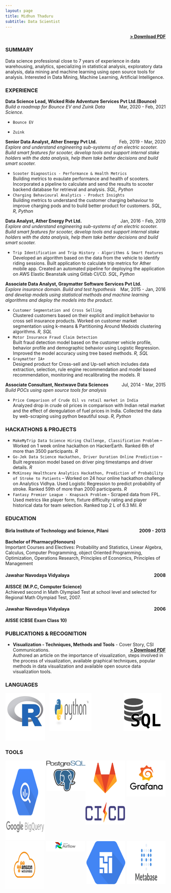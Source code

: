 ```yaml
---
layout: page
title: Midhun Thaduru
subtitle: Data Scientist
---
```


<span style="float: right; "><a href="{{ '/assets/resume.pdf' | prepend: site.baseurl }}"><strong>> Download PDF</strong></a> </span>
<br>

### SUMMARY
Data science professional close to 7 years of experience in data warehousing, analytics, specializing in statistical analysis, exploratory data analysis, data mining and machine learning using open source tools for analysis. Interested in Data Mining, Machine Learning, Artificial Intelligence.  

### EXPERIENCE
**Data Science Lead, Wicked Ride Adventure Services Pvt Ltd.(Bounce)** <span style="float: right; ">Mar, 2020 - Feb, 2021</span>  
_Build a roadmap for Bounce EV and Zuink Data Science._
* ```Bounce EV```

* ```Zuink```

**Senior Data Analyst, Ather Energy Pvt Ltd.** <span style="float: right; ">Feb, 2019 - Mar, 2020</span>  
_Explore and understand engineering sub-systems of an electric scooter. Build smart features for scooter, develop tools and support internal stake holders with the data analysis, help them take better decisions and build smart scooter._  
* ```Scooter Diagnostics - Performance & Health Metrics```  
Building metrics to evaulate performance and health of scooters. Incorporated a pipeline to calculate and send the results to scooter backend database for retrieval and analysis. _SQL, Python_   
* ```Charging Behavioural Analytics - Product Insights```  
Building metrics to understand the customer charging behaviour to improve charging pods and to build better product for customers.  _SQL, R, Python_   


**Data Analyst, Ather Energy Pvt Ltd.** <span style="float: right; ">Jan, 2016 - Feb, 2019</span>  
_Explore and understand engineering sub-systems of an electric scooter. Build smart features for scooter, develop tools and support internal stake holders with the data analysis, help them take better decisions and build smart scooter._  
* ```Trip Identification and Trip History - Algorithms & Smart Features```  
Developed an algorithm based on the data from the vehicle to identify riding sessions. Built application to calculate trip metrics for Ather mobile app. Created an automated pipeline for deploying the application on AWS Elastic Beanstalk using Gitlab CI/CD. _SQL, Python_  


**Associate Data Analyst, Graymatter Software Services Pvt Ltd.** <span style="float: right; ">Mar, 2015 - Jan, 2016</span>  
_Explore insurance domain. Build and test hypothesis and develop models using statistical methods and
machine learning algorithms and deploy the models into the product._  
* ```Customer Segmentation and Cross Selling```  
Clustered customers based on their explicit and implicit behavior to cross sell insurance products. Worked on customer market segmentation using k-means & Partitioning Around Medoids clustering algorithms. _R, SQL_
* ```Motor Insurance Fraud Claim Detection```  
Built fraud detection model based on the customer vehicle profile, behavior profile and demographic behavior using Logistic Regression. Improved the model accuracy using tree based methods. _R, SQL_
* ```Graymatter IA+```  
Designed product for Cross-sell and Up-sell which includes data extraction, selection, rule engine recommendation and model based recommendation, monitoring and recalibrating the models. R


**Associate Consultant, Nextwave Data Sciences** <span style="float: right; ">Jul, 2014 - Mar, 2015</span>  
_Build POCs using open source tools for analysis_  
* ```Price Comparison of Crude Oil vs retail market in India```  
Analyzed drop in crude oil prices in comparison with Indian retail market and the effect of deregulation of fuel prices in India. Collected the data by web-scraping using python beautiful soup. _R, Python_


### HACKATHONS & PROJECTS

* ```MakeMyTrip Data Science Hiring Challenge, Classification Problem``` – Worked on 1 week online hackathon on HackerEarth. Ranked 6th of more than 3500 participants. _R_
* ```Go-Jek Data Science Hackathon, Driver Duration Online Prediction``` – Built regression model based on driver ping timestamps and driver details. _R_
* ```McKinsey Healthcare Analytics Hackathon, Prediction of Probability of Stroke to Patients``` – Worked on 24 hour online hackathon challenge on Analytics Vidhya. Used Logistic Regression to predict probability of stroke. Ranked 59th of more than 2000 participants. _R_
* ```Fantasy Premier League - Knapsack Problem``` - Scraped data from FPL. Used metrics like player form, fixture difficulty rating and player historical data for team selection. Ranked top 2 L of 6.3 Mil. _R_


### EDUCATION

#### Birla Institute of Technology and Science, Pilani <span style="float: right; ">2009 - 2013</span>  
**Bachelor of Pharmacy(Honours)**  
Important Courses and Electives: Probability and Statistics, Linear Algebra, Calculus, Computer Programming, object Oriented Programming, Optimization, Operations Research, Principles of Economics, Principles of Management    

#### Jawahar Navodaya Vidyalaya <span style="float: right; ">2008</span>  
**AISSCE (M.P.C, Computer Science)**  
Achieved second in Math Olympiad Test at school level and selected for Regional Math Olympiad Test, 2007.  

#### Jawahar Navodaya Vidyalaya <span style="float: right; ">2006</span>  
**AISSE (CBSE Exam Class 10)**  


### PUBLICATIONS & RECOGNITION

- **Visualization - Techniques, Methods and Tools** - Cover Story, CSI Communications. <span style="float: right; "><a href="{{ '/assets/coverstory.pdf' | prepend: site.baseurl }}"><strong>> Download PDF</strong></a> </span>  
Authored an article on the importance of visualization, steps involved in the process of visualization, available graphical techniques, popular methods in data visualization and available open source data visualization tools.

### LANGUAGES
<div style="display:flex">
	<div style="flex:1;padding-right:5px;">
		<img src="/assets/img/rprogramming.jpg" width="125" height="150" id="rprogramming-tool">
	</div>
	<div style="flex:1;padding-center:5px;">
		<img src="/assets/img/python.png" width="310" height="120" id="python-tool">
	</div>
	<div style="flex:1;padding-left:100px;">
		<img src="/assets/img/sql.png" width="120" height="120" id="sql-tool">
	</div>
</div>
 

### TOOLS

<div style="display:flex">
	<div style="flex:1;padding-right:5px;">
		<img src="/assets/img/bigquery.png" width="250" height="250" id="bigquery-tool">
	</div>
	<div style="flex:1;padding-center:5px;">
		<img src="/assets/img/postgresql.png" id="postgresql-tool">
	</div>
	<div style="flex:1;padding-center:5px;">
		<img src="/assets/img/gitlabcicd.png" width="180" height="200" id="gitlabcicd-tool">
	</div>
	<div style="flex:1;padding-left:5px;">
		<img src="/assets/img/grafana.png" id="grafana-tool">
	</div>
</div>

<div style="display:flex">
	<div style="flex:1;padding-right:5px;">
		<img src="/assets/img/aws.jpg" width="300" height="150" id="aws-tool">
	</div>
	<div style="flex:1;padding-center:5px;">
		<img src="/assets/img/airflow.png" id="apache-airflow-tool">
	</div>
	<div style="flex:1;padding-left:5px;">
		<img src="/assets/img/composer.png" width="140" height="135" id="composer-tool">
	</div>
	<div style="flex:1;padding-left:5px;">
		<img src="/assets/img/metabase.png" width="240" height="135" id="metabase-tool">
	</div>
</div>